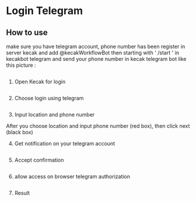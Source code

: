 # Login Telegram

## How to use

make sure you have telegram account, phone number has been register in server kecak and add @kecakWorkflowBot then starting with ' /start ' in kecakbot telegram and send your phone number in kecak telegram bot like this picture :

<img src="https://raw.githubusercontent.com/kinnara-digital-studio/kecak-workflow/master/docs/assets/telegram_registNumber.png" alt="" />


1. Open Kecak for login

<img src="https://raw.githubusercontent.com/kinnara-digital-studio/kecak-workflow/master/docs/assets/telegram_openKecak.png" alt="" />


2. Choose login using telegram

<img src="https://raw.githubusercontent.com/kinnara-digital-studio/kecak-workflow/master/docs/assets/telegram_loginTelegram.png" alt="" />


3. Input location and phone number

After you choose location and input phone number (red box), then click next (black box)
<img src="https://raw.githubusercontent.com/kinnara-digital-studio/kecak-workflow/master/docs/assets/telegram_permissionLocationPhoneNumber.png" alt="" />


4. Get notification on your telegram account

<img src="https://raw.githubusercontent.com/kinnara-digital-studio/kecak-workflow/master/docs/assets/telegram_confirmation.png" alt="" />


5. Accept confirmation

<img src="https://raw.githubusercontent.com/kinnara-digital-studio/kecak-workflow/master/docs/assets/telegram_confirmationChoose.png" alt="" />


6. allow access on browser telegram authorization 

<img src="https://raw.githubusercontent.com/kinnara-digital-studio/kecak-workflow/master/docs/assets/telegram_kecakConfirmation.png" alt="" />


7. Result

<img src="https://raw.githubusercontent.com/kinnara-digital-studio/kecak-workflow/master/docs/assets/telegram_loginUser.png" alt="" />

<img src="https://raw.githubusercontent.com/kinnara-digital-studio/kecak-workflow/master/docs/assets/telegram_loginSuccess.png" alt="" />

